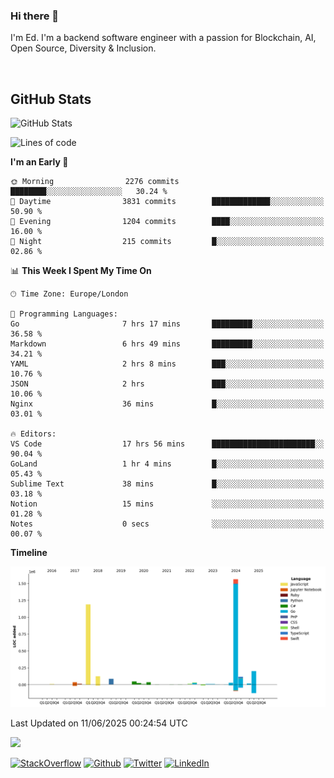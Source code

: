 ### Hi there 👋
 I'm Ed. I'm a backend software engineer with a passion for Blockchain, AI, Open Source, Diversity & Inclusion.

<br />

<h2>GitHub Stats</h2>
<p><img src="https://github-readme-stats.vercel.app/api?username=echarrod&amp;show_icons=true" alt="GitHub Stats"></p>

<!--START_SECTION:waka-->
![Lines of code](https://img.shields.io/badge/From%20Hello%20World%20I%27ve%20Written-3.5%20million%20lines%20of%20code-blue)

**I'm an Early 🐤** 

```text
🌞 Morning                2276 commits        ████████░░░░░░░░░░░░░░░░░   30.24 % 
🌆 Daytime                3831 commits        █████████████░░░░░░░░░░░░   50.90 % 
🌃 Evening                1204 commits        ████░░░░░░░░░░░░░░░░░░░░░   16.00 % 
🌙 Night                  215 commits         █░░░░░░░░░░░░░░░░░░░░░░░░   02.86 % 
```


📊 **This Week I Spent My Time On** 

```text
🕑︎ Time Zone: Europe/London

💬 Programming Languages: 
Go                       7 hrs 17 mins       █████████░░░░░░░░░░░░░░░░   36.58 % 
Markdown                 6 hrs 49 mins       █████████░░░░░░░░░░░░░░░░   34.21 % 
YAML                     2 hrs 8 mins        ███░░░░░░░░░░░░░░░░░░░░░░   10.76 % 
JSON                     2 hrs               ███░░░░░░░░░░░░░░░░░░░░░░   10.06 % 
Nginx                    36 mins             █░░░░░░░░░░░░░░░░░░░░░░░░   03.01 % 

🔥 Editors: 
VS Code                  17 hrs 56 mins      ███████████████████████░░   90.04 % 
GoLand                   1 hr 4 mins         █░░░░░░░░░░░░░░░░░░░░░░░░   05.43 % 
Sublime Text             38 mins             █░░░░░░░░░░░░░░░░░░░░░░░░   03.18 % 
Notion                   15 mins             ░░░░░░░░░░░░░░░░░░░░░░░░░   01.28 % 
Notes                    0 secs              ░░░░░░░░░░░░░░░░░░░░░░░░░   00.07 % 
```

**Timeline**

![Lines of Code chart](https://raw.githubusercontent.com/echarrod/echarrod/main/assets/bar_graph.png)


 Last Updated on 11/06/2025 00:24:54 UTC
<!--END_SECTION:waka-->

![](https://komarev.com/ghpvc/?username=echarrod)

<p>
<a href="https://stackoverflow.com/users/1014632/ech" target="_blank"><img alt="StackOverflow" src="https://img.shields.io/badge/-Stackoverflow-FE7A16?style=for-the-badge&logo=stack-overflow&logoColor=white" /></a> 
<a href="https://github.com/echarrod" target="_blank"><img alt="Github" src="https://img.shields.io/badge/GitHub-%2312100E.svg?&style=for-the-badge&logo=Github&logoColor=white" /></a> 
<a href="https://twitter.com/e_harrod" target="_blank"><img alt="Twitter" src="https://img.shields.io/badge/twitter-%231DA1F2.svg?&style=for-the-badge&logo=twitter&logoColor=white" /></a> 
<a href="https://www.linkedin.com/in/ed-harrod" target="_blank"><img alt="LinkedIn" src="https://img.shields.io/badge/linkedin-%230077B5.svg?&style=for-the-badge&logo=linkedin&logoColor=white" /></a>

